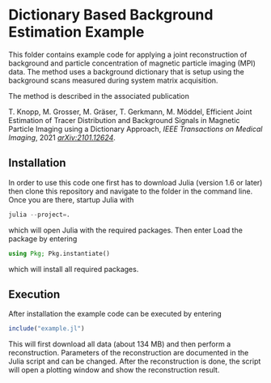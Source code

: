 # Dictionary Based Background Estimation Example

This folder contains example code for applying a joint reconstruction of
background and particle concentration of magnetic particle imaging (MPI) data. 
The method uses a background dictionary that is setup using the background scans measured during system
matrix acquisition.

The method is described in the associated publication

T. Knopp, M. Grosser, M. Gräser, T. Gerkmann, M. Möddel, Efficient Joint Estimation of Tracer Distribution and Background Signals in Magnetic Particle Imaging using a Dictionary Approach, *IEEE Transactions on Medical Imaging*, 2021  [*arXiv:2101.12624*](https://arxiv.org/abs/2006.05741).


## Installation

In order to use this code one first has to download Julia (version 1.6 or later) then clone this repository and navigate to the folder in the command line. Once you are there, startup Julia with
```julia
julia --project=.
```
which will open Julia with the required packages. Then enter
Load the package by entering
```julia
using Pkg; Pkg.instantiate()
```
which will install all required packages.

## Execution
After installation the example code can be executed by entering
```julia
include("example.jl")
```
This will first download all data (about 134 MB) and then perform a reconstruction.
Parameters of the reconstruction are documented in the Julia script and can be
changed. After the reconstruction is done, the script will open a plotting window
and show the reconstruction result. 
